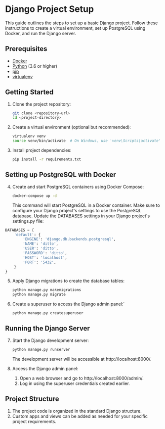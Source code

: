 # Django Project Setup

This guide outlines the steps to set up a basic Django project. Follow these instructions to create a virtual environment, set up PostgreSQL using Docker, and run the Django server.

## Prerequisites

- [Docker](https://www.docker.com/)
- [Python](https://www.python.org/) (3.6 or higher)
- [pip](https://pip.pypa.io/en/stable/)
- [virtualenv](https://virtualenv.pypa.io/en/latest/)

## Getting Started

1. Clone the project repository:

   ```bash
   git clone <repository-url>
   cd <project-directory>
2. Create a virtual environment (optional but recommended):

    ```bash
    virtualenv venv
    source venv/bin/activate  # On Windows, use 'venv\Scripts\activate'
   ```
3. Install project dependencies:

    ```bash
    pip install -r requirements.txt
    ```
## Setting up PostgreSQL with Docker
  
4. Create and start PostgreSQL containers using Docker Compose:

    ```bash
    docker-compose up -d
   ```
    This command will start PostgreSQL in a Docker container. Make sure to configure your Django project's settings to use the PostgreSQL database. Update the DATABASES settings in your Django project's settings.py file:

```python
DATABASES = {
    'default': {
        'ENGINE': 'django.db.backends.postgresql',
        'NAME': 'ditto',
        'USER': 'ditto',
        'PASSWORD': 'ditto',
        'HOST': 'localhost',
        'PORT': '5432',
    }
}
```
5. Apply Django migrations to create the database tables:

    ```bash
    python manage.py makemigrations
    python manage.py migrate
    ```
6. Create a superuser to access the Django admin panel:`

    ```bash
    python manage.py createsuperuser
    ```
## Running the Django Server
7. Start the Django development server:

    ```bash
    python manage.py runserver
    ```
    The development server will be accessible at http://localhost:8000/.

8. Access the Django admin panel:

    1. Open a web browser and go to http://localhost:8000/admin/.
    2. Log in using the superuser credentials created earlier.
## Project Structure
1. The project code is organized in the standard Django structure.
2. Custom apps and views can be added as needed for your specific project requirements.